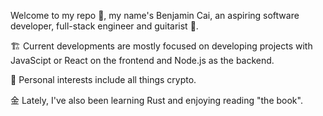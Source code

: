Welcome to my repo 👋, my name's Benjamin Cai, an aspiring software developer, full-stack engineer and guitarist  🎸.

🏗  Current developments are mostly focused on developing projects with JavaScipt or React on the frontend and Node.js as the backend. 

🚀  Personal interests include all things crypto.

⾦  Lately, I've also been learning Rust and enjoying reading "the book".


<!---
code0312/code0312 is a ✨ special ✨ repository because its `README.md` (this file) appears on your GitHub profile.
You can click the Preview link to take a look at your changes.
--->
